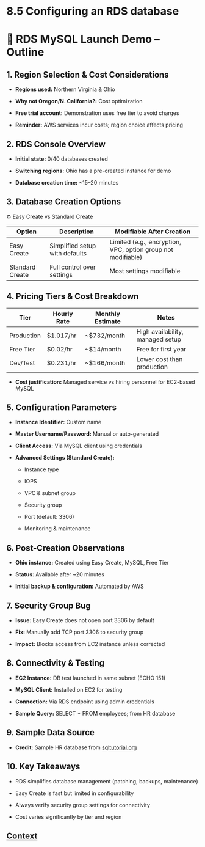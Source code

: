 # 8.5 Configuring an RDS database 
 # 🧪 RDS MySQL Launch Demo – Outline
## 1. Region Selection & Cost Considerations
* **Regions used:** Northern Virginia & Ohio

* **Why not Oregon/N. California?:** Cost optimization

* **Free trial account:** Demonstration uses free tier to avoid charges

* **Reminder:** AWS services incur costs; region choice affects pricing

## 2. RDS Console Overview
* **Initial state:** 0/40 databases created

* **Switching regions:** Ohio has a pre-created instance for demo

* **Database creation time:** ~15–20 minutes

## 3. Database Creation Options
⚙️ Easy Create vs Standard Create

|Option	|Description	|Modifiable After Creation|
|-------|----------------|------------------------|
|Easy Create|	Simplified setup with defaults|	Limited (e.g., encryption, VPC, option group not modifiable)|
|Standard Create|	Full control over settings|	Most settings modifiable|

## 4. Pricing Tiers & Cost Breakdown
|Tier	|Hourly Rate|	Monthly Estimate|	Notes|
|-------|-----------|--------------------|-----------|
|Production|	$1.017/hr|	~$732/month|	High availability, managed setup|
|Free Tier|	$0.02/hr|	~$14/month|	Free for first year|
|Dev/Test|	$0.231/hr|	~$166/month|	Lower cost than production|

* **Cost justification:** Managed service vs hiring personnel for EC2-based MySQL

## 5. Configuration Parameters
* **Instance Identifier:** Custom name

* **Master Username/Password:** Manual or auto-generated

* **Client Access:** Via MySQL client using credentials

* **Advanced Settings (Standard Create):**

    - Instance type

    - IOPS

    - VPC & subnet group

    - Security group

    - Port (default: 3306)

    - Monitoring & maintenance

## 6. Post-Creation Observations
* **Ohio instance:** Created using Easy Create, MySQL, Free Tier

* **Status:** Available after ~20 minutes

* **Initial backup & configuration:** Automated by AWS

## 7. Security Group Bug
* **Issue:** Easy Create does not open port 3306 by default

* **Fix:** Manually add TCP port 3306 to security group

* **Impact:** Blocks access from EC2 instance unless corrected

## 8. Connectivity & Testing
* **EC2 Instance:** DB test launched in same subnet (ECHO 151)

* **MySQL Client:** Installed on EC2 for testing

* **Connection:** Via RDS endpoint using admin credentials

* **Sample Query:** SELECT * FROM employees; from HR database

## 9. Sample Data Source
* **Credit:** Sample HR database from [sqltutorial.org](https://sqltutorial.org/)

## 10. Key Takeaways
* RDS simplifies database management (patching, backups, maintenance)

* Easy Create is fast but limited in configurability

* Always verify security group settings for connectivity

* Cost varies significantly by tier and region
 
 ## [Context](./../context.md)